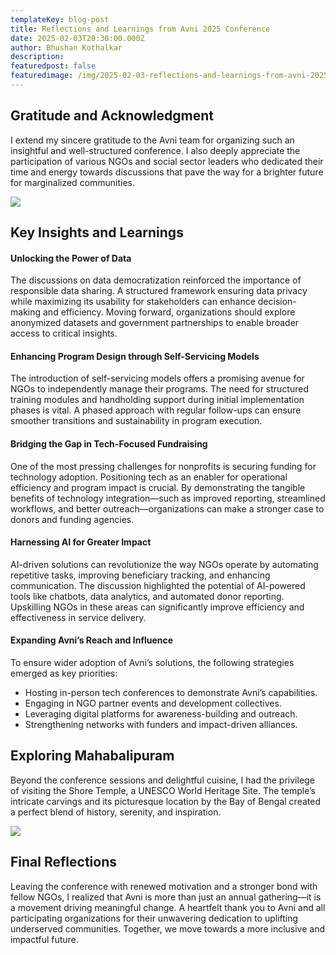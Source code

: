 ```yaml
---
templateKey: blog-post
title: Reflections and Learnings from Avni 2025 Conference
date: 2025-02-03T20:30:00.000Z
author: Bhushan Kothalkar
description:
featuredpost: false
featuredimage: /img/2025-02-03-reflections-and-learnings-from-avni-2025-conference/1.webp
---
```



## Gratitude and Acknowledgment
I extend my sincere gratitude to the Avni team for organizing such an insightful and well-structured conference. I also deeply appreciate the participation of various NGOs and social sector leaders who dedicated their time and energy towards discussions that pave the way for a brighter future for marginalized communities.

<div style="width: 100%">
    <img src="/img/2025-02-03-reflections-and-learnings-from-avni-2025-conference/1.webp">
</div>

## Key Insights and Learnings

#### Unlocking the Power of Data
The discussions on data democratization reinforced the importance of responsible data sharing. A structured framework ensuring data privacy while maximizing its usability for stakeholders can enhance decision-making and efficiency. Moving forward, organizations should explore anonymized datasets and government partnerships to enable broader access to critical insights.

#### Enhancing Program Design through Self-Servicing Models
The introduction of self-servicing models offers a promising avenue for NGOs to independently manage their programs. The need for structured training modules and handholding support during initial implementation phases is vital. A phased approach with regular follow-ups can ensure smoother transitions and sustainability in program execution.

#### Bridging the Gap in Tech-Focused Fundraising
One of the most pressing challenges for nonprofits is securing funding for technology adoption. Positioning tech as an enabler for operational efficiency and program impact is crucial. By demonstrating the tangible benefits of technology integration—such as improved reporting, streamlined workflows, and better outreach—organizations can make a stronger case to donors and funding agencies.

#### Harnessing AI for Greater Impact
AI-driven solutions can revolutionize the way NGOs operate by automating repetitive tasks, improving beneficiary tracking, and enhancing communication. The discussion highlighted the potential of AI-powered tools like chatbots, data analytics, and automated donor reporting. Upskilling NGOs in these areas can significantly improve efficiency and effectiveness in service delivery.

#### Expanding Avni’s Reach and Influence
To ensure wider adoption of Avni’s solutions, the following strategies emerged as key priorities:
- Hosting in-person tech conferences to demonstrate Avni’s capabilities.
- Engaging in NGO partner events and development collectives.
- Leveraging digital platforms for awareness-building and outreach.
- Strengthening networks with funders and impact-driven alliances.


## Exploring Mahabalipuram
Beyond the conference sessions and delightful cuisine, I had the privilege of visiting the Shore Temple, a UNESCO World Heritage Site. The temple’s intricate carvings and its picturesque location by the Bay of Bengal created a perfect blend of history, serenity, and inspiration.

<div style="width: 100%">
    <img src="/img/2025-02-03-reflections-and-learnings-from-avni-2025-conference/2.webp">
</div>

## Final Reflections
Leaving the conference with renewed motivation and a stronger bond with fellow NGOs, I realized that Avni is more than just an annual gathering—it is a movement driving meaningful change. A heartfelt thank you to Avni and all participating organizations for their unwavering dedication to uplifting underserved communities. Together, we move towards a more inclusive and impactful future.
